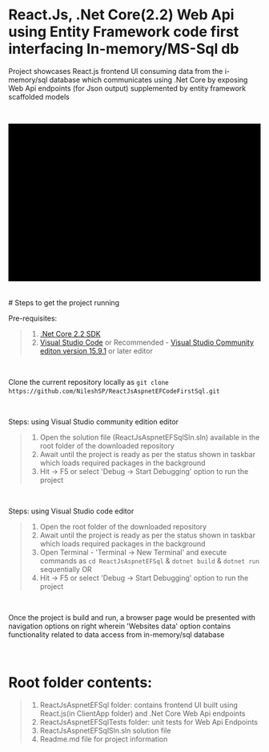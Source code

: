 # React.Js, .Net Core(2.2) Web Api using Entity Framework code first interfacing In-memory/MS-Sql db 

Project showcases React.js frontend UI consuming data from the i-memory/sql database which communicates using .Net Core by exposing Web Api endpoints (for Json output) supplemented by entity framework scaffolded models

<br/>

![alt text](https://github.com/NileshSP/ReactJsAspnetEFCodeFirstSql/blob/master/screenshot.gif "Working example..")

<br/>
# Steps to get the project running

Pre-requisites:

>1. [.Net Core 2.2 SDK](https://www.microsoft.com/net/download/dotnet-core/2.2)
>2. [Visual Studio Code](https://code.visualstudio.com/) or Recommended - [Visual Studio Community editon version 15.9.1](https://visualstudio.microsoft.com/vs/community/) or later editor

<br/>

Clone the current repository locally as
 `git clone https://github.com/NileshSP/ReactJsAspnetEFCodeFirstSql.git`

<br/>

Steps: using Visual Studio community edition editor
>1. Open the solution file (ReactJsAspnetEFSqlSln.sln) available in the root folder of the downloaded repository
>2. Await until the project is ready as per the status shown in taskbar which loads required packages in the background
>3. Hit -> F5 or select 'Debug -> Start Debugging' option to run the project

<br/>

Steps: using Visual Studio code editor
>1. Open the root folder of the downloaded repository 
>2. Await until the project is ready as per the status shown in taskbar which loads required packages in the background
>3. Open Terminal - 'Terminal -> New Terminal' and execute commands as `cd ReactJsAspnetEFSql` & `dotnet build` & `dotnet run` sequentially
OR
>4. Hit -> F5 or select 'Debug -> Start Debugging' option to run the project

<br/>

Once the project is build and run, a browser page would be presented with navigation options on right wherein 'Websites data' option contains functionality related to data access from in-memory/sql database

<br/>

# Root folder contents: 
>1. ReactJsAspnetEFSql folder: contains frontend UI built using React.js(in ClientApp folder) and .Net Core Web Api endpoints
>2. ReactJsAspnetEFSqlTests folder: unit tests for Web Api Endpoints
>3. ReactJsAspnetEFSqlSln.sln solution file
>4. Readme.md file for project information

